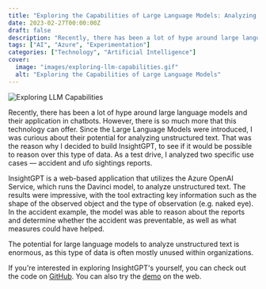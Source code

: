 ```yaml
---
title: "Exploring the Capabilities of Large Language Models: Analyzing Unstructured Text 🕵️"
date: 2023-02-27T00:00:00Z
draft: false
description: "Recently, there has been a lot of hype around large language models and their application in chatbots. However, there is so much more that this technology can offer."
tags: ["AI", "Azure", "Experimentation"]
categories: ["Technology", "Artificial Intelligence"]
cover:
  image: "images/exploring-llm-capabilities.gif"
  alt: "Exploring the Capabilities of Large Language Models"
---
```


![Exploring LLM Capabilities](/images/exploring-llm-capabilities.gif)

Recently, there has been a lot of hype around large language models and their application in chatbots. However, there is so much more that this technology can offer. Since the Large Language Models were introduced, I was curious about their potential for analyzing unstructured text. That was the reason why I decided to build InsightGPT, to see if it would be possible to reason over this type of data. As a test drive, I analyzed two specific use cases — accident and ufo sightings reports.

InsightGPT is a web-based application that utilizes the Azure OpenAI Service, which runs the Davinci model, to analyze unstructured text. The results were impressive, with the tool extracting key information such as the shape of the observed object and the type of observation (e.g. naked eye). In the accident example, the model was able to reason about the reports and determine whether the accident was preventable, as well as what measures could have helped.

The potential for large language models to analyze unstructured text is enormous, as this type of data is often mostly unused within organizations.

If you're interested in exploring InsightGPT's yourself, you can check out the code on [GitHub](https://github.com/aymenfurter/InsightGPT). You can also try the [demo](https://aymenfurter.github.io/InsightGPT) on the web.
